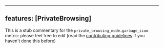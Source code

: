 
---
features: [PrivateBrowsing]
---

This is a stub commentary for the `private_browsing_mode.garbage_icon` metric: please feel free to edit (read the
[contributing guidelines](https://github.com/mozilla/glean-annotations/blob/main/CONTRIBUTING.md)
if you haven't done this before)
